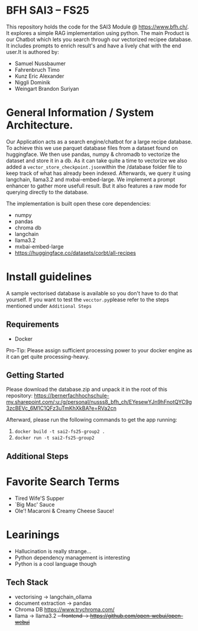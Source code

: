 # BFH SAI3 – FS25
This repository holds  the code for the SAI3 Module @ https://www.bfh.ch/. It explores a simple RAG implementation using python.
The main Product is our Chatbot which lets you search through our vectorized recipee database. It includes prompts to enrich result's and have a lively chat with the end user.It is authored by:

- Samuel Nussbaumer
- Fahrenbruch Timo 
- Kunz Eric Alexander
- Niggli Dominik
- Weingart Brandon Suriyan

# General Information / System Architecture.
Our Application acts as a search engine/chatbot for a large recipe database. 
To achieve this we use parquet database files from a dataset found on huggingface. We then use pandas, numpy & chromadb to
vectorize the dataset and store it in a db. As it can take quite a time to vectorize we also added a `vector_store_checkpoint.json`within the /database folder file to keep track of what has already been indexed.
Afterwards, we query it using langchain, llama3.2 and mxbai-embed-large. 
We implement a prompt enhancer to gather more usefull result. But it also features a raw mode for querying directly to the database.

The implementation is built open these core dependencies:

- numpy
- pandas
- chroma db
- langchain
- llama3.2
- mxbai-embed-large
- https://huggingface.co/datasets/corbt/all-recipes

# Install guidelines
A sample vectorised database is available so you don't have to do that yourself. If you want to test the `vecctor.py`please refer to the steps mentioned under `Additional Steps`

## Requirements
- Docker

Pro-Tip: Please assign sufficient processing power to your docker engine as it can get quite processing-heavy.

## Getting Started
Please download the database.zip and unpack it in the root of this repository: https://bernerfachhochschule-my.sharepoint.com/:u:/g/personal/nusss8_bfh_ch/EYesewYJn9hFnotQYC9g3zcBEVc_6M1C1QFz3uTmKhXkBA?e=RVa2cn

Afterward, please run the following commands to get the app running:
1. `docker build -t sai2-fs25-group2 .`
2. `docker run -t sai2-fs25-group2`

## Additional Steps



# Favorite Search Terms

- Tired Wife'S Supper
- `Big Mac' Sauce
- Ole'! Macaroni & Creamy Cheese Sauce!

# Learinings

- Hallucination is really strange...
- Python dependency management is interesting
- Python is a cool language though

## Tech Stack

- vectorising -> langchain_ollama
- document extraction -> pandas
- Chroma DB https://www.trychroma.com/
- llama -> llama3.2
  ~~- frontend -> https://github.com/open-webui/open-webui~~
